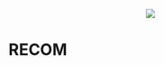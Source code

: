 <p align="center">
  <picture>
    <img src="https://bossbarcodes.com/bossbarcodes-admin-portal/assets/RecomLogo.png" />
  </picture>
</p>

# RECOM
